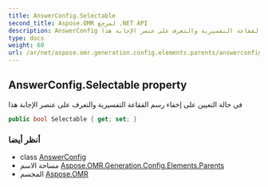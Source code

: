 ```yaml
---
title: AnswerConfig.Selectable
second_title: Aspose.OMR لمرجع .NET API
description: AnswerConfig ملكية. في حالة التعيين على إخفاء رسم الفقاعة التفسيرية والتعرف على عنصر الإجابة هذا
type: docs
weight: 60
url: /ar/net/aspose.omr.generation.config.elements.parents/answerconfig/selectable/
---
```

## AnswerConfig.Selectable property

في حالة التعيين على إخفاء رسم الفقاعة التفسيرية والتعرف على عنصر الإجابة هذا

```csharp
public bool Selectable { get; set; }
```

### أنظر أيضا

* class [AnswerConfig](../)
* مساحة الاسم [Aspose.OMR.Generation.Config.Elements.Parents](../../answerconfig/)
* المجسم [Aspose.OMR](../../../)


